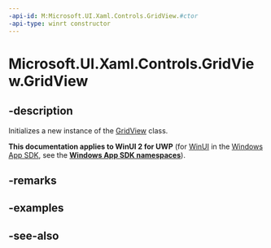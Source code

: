 ```yaml
---
-api-id: M:Microsoft.UI.Xaml.Controls.GridView.#ctor
-api-type: winrt constructor
---
```


<!-- Method syntax
public GridView()
-->

# Microsoft.UI.Xaml.Controls.GridView.GridView

## -description
Initializes a new instance of the [GridView](gridview.md) class.

**This documentation applies to WinUI 2 for UWP** (for [WinUI](/windows/apps/winui/winui3/) in the [Windows App SDK](/windows/apps/windows-app-sdk/), see the **[Windows App SDK namespaces](/windows/windows-app-sdk/api/winrt/)**).

## -remarks

## -examples

## -see-also
